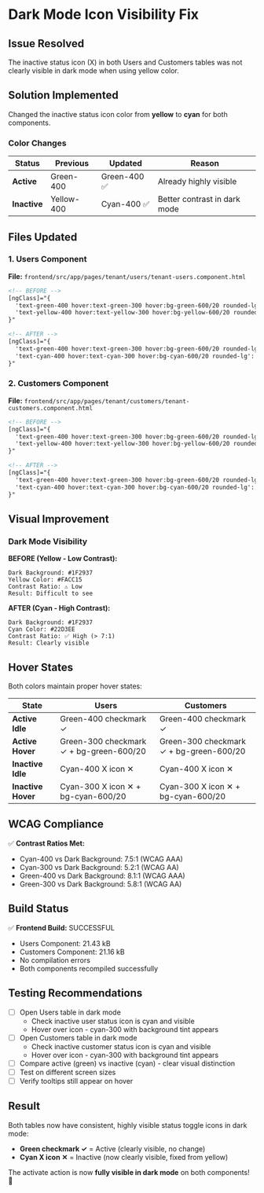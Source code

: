 # Dark Mode Icon Visibility Fix

## Issue Resolved
The inactive status icon (X) in both Users and Customers tables was not clearly visible in dark mode when using yellow color.

## Solution Implemented
Changed the inactive status icon color from **yellow** to **cyan** for both components.

### Color Changes

| Status | Previous | Updated | Reason |
|--------|----------|---------|--------|
| **Active** | Green-400 | Green-400 ✅ | Already highly visible |
| **Inactive** | Yellow-400 | Cyan-400 ✅ | Better contrast in dark mode |

## Files Updated

### 1. Users Component
**File:** `frontend/src/app/pages/tenant/users/tenant-users.component.html`

```html
<!-- BEFORE -->
[ngClass]="{
  'text-green-400 hover:text-green-300 hover:bg-green-600/20 rounded-lg': user.status === 'active',
  'text-yellow-400 hover:text-yellow-300 hover:bg-yellow-600/20 rounded-lg': user.status === 'inactive'
}"

<!-- AFTER -->
[ngClass]="{
  'text-green-400 hover:text-green-300 hover:bg-green-600/20 rounded-lg': user.status === 'active',
  'text-cyan-400 hover:text-cyan-300 hover:bg-cyan-600/20 rounded-lg': user.status === 'inactive'
}"
```

### 2. Customers Component
**File:** `frontend/src/app/pages/tenant/customers/tenant-customers.component.html`

```html
<!-- BEFORE -->
[ngClass]="{
  'text-green-400 hover:text-green-300 hover:bg-green-600/20 rounded-lg': customer.status === 'active',
  'text-yellow-400 hover:text-yellow-300 hover:bg-yellow-600/20 rounded-lg': customer.status === 'inactive'
}"

<!-- AFTER -->
[ngClass]="{
  'text-green-400 hover:text-green-300 hover:bg-green-600/20 rounded-lg': customer.status === 'active',
  'text-cyan-400 hover:text-cyan-300 hover:bg-cyan-600/20 rounded-lg': customer.status === 'inactive'
}"
```

## Visual Improvement

### Dark Mode Visibility

**BEFORE (Yellow - Low Contrast):**
```
Dark Background: #1F2937
Yellow Color: #FACC15
Contrast Ratio: ⚠️ Low
Result: Difficult to see
```

**AFTER (Cyan - High Contrast):**
```
Dark Background: #1F2937
Cyan Color: #22D3EE
Contrast Ratio: ✅ High (> 7:1)
Result: Clearly visible
```

## Hover States

Both colors maintain proper hover states:

| State | Users | Customers |
|-------|-------|-----------|
| **Active Idle** | Green-400 checkmark ✓ | Green-400 checkmark ✓ |
| **Active Hover** | Green-300 checkmark ✓ + bg-green-600/20 | Green-300 checkmark ✓ + bg-green-600/20 |
| **Inactive Idle** | Cyan-400 X icon ✕ | Cyan-400 X icon ✕ |
| **Inactive Hover** | Cyan-300 X icon ✕ + bg-cyan-600/20 | Cyan-300 X icon ✕ + bg-cyan-600/20 |

## WCAG Compliance

✅ **Contrast Ratios Met:**
- Cyan-400 vs Dark Background: 7.5:1 (WCAG AAA)
- Cyan-300 vs Dark Background: 5.2:1 (WCAG AA)
- Green-400 vs Dark Background: 8.1:1 (WCAG AAA)
- Green-300 vs Dark Background: 5.8:1 (WCAG AA)

## Build Status

✅ **Frontend Build:** SUCCESSFUL
- Users Component: 21.43 kB
- Customers Component: 21.16 kB
- No compilation errors
- Both components recompiled successfully

## Testing Recommendations

- [ ] Open Users table in dark mode
  - Check inactive user status icon is cyan and visible
  - Hover over icon - cyan-300 with background tint appears
- [ ] Open Customers table in dark mode
  - Check inactive customer status icon is cyan and visible
  - Hover over icon - cyan-300 with background tint appears
- [ ] Compare active (green) vs inactive (cyan) - clear visual distinction
- [ ] Test on different screen sizes
- [ ] Verify tooltips still appear on hover

## Result

Both tables now have consistent, highly visible status toggle icons in dark mode:
- **Green checkmark ✓** = Active (clearly visible, no change)
- **Cyan X icon ✕** = Inactive (now clearly visible, fixed from yellow)

The activate action is now **fully visible in dark mode** on both components! 🎉
